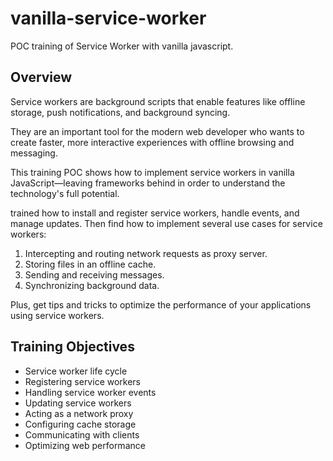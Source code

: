 # vanilla-service-worker

POC training of Service Worker with vanilla javascript.

## Overview

Service workers are background scripts that enable features like offline storage, push notifications, and background syncing.

They are an important tool for the modern web developer who wants to create faster, more interactive experiences with offline browsing and messaging.

This training POC shows how to implement service workers in vanilla JavaScript—leaving frameworks behind in order to understand the technology's full potential.

trained how to install and register service workers, handle events, and manage updates. Then find how to implement several use cases for service workers:

1. Intercepting and routing network requests as proxy server.
2. Storing files in an offline cache.
3. Sending and receiving messages.
4. Synchronizing background data.

Plus, get tips and tricks to optimize the performance of your applications using service workers.

## Training Objectives

- Service worker life cycle
- Registering service workers
- Handling service worker events
- Updating service workers
- Acting as a network proxy
- Configuring cache storage
- Communicating with clients
- Optimizing web performance
